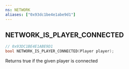 ```yaml
---
ns: NETWORK
aliases: ["0x93dc1be4e1abe9d1"]
---
```

## NETWORK_IS_PLAYER_CONNECTED

```c
// 0x93DC1BE4E1ABE9D1
bool NETWORK_IS_PLAYER_CONNECTED(Player player);
```

Returns true if the given player is connected

